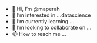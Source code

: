 - 👋 Hi, I’m @maperah
- 👀 I’m interested in ...datascience
- 🌱 I’m currently learning ...
- 💞️ I’m looking to collaborate on ...
- 📫 How to reach me ...

<!---
maperah/maperah is a ✨ special ✨ repository because its `README.md` (this file) appears on your GitHub profile.
You can click the Preview link to take a look at your changes.
--->
